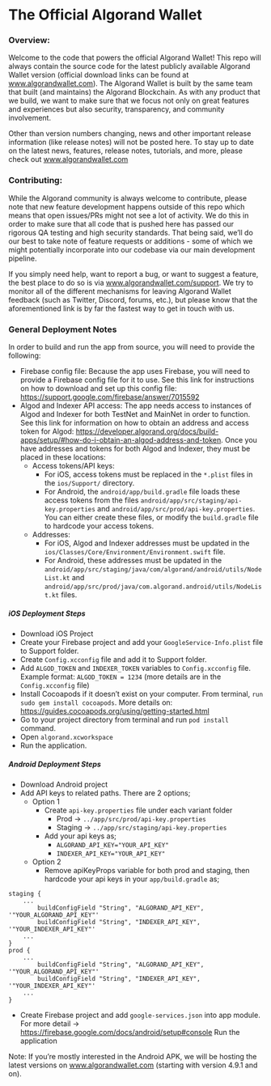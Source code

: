 # The Official Algorand Wallet #
### Overview: ###
Welcome to the code that powers the official Algorand Wallet! This repo will always contain the source code for the latest publicly available Algorand Wallet version (official download links can be found at www.algorandwallet.com). The Algorand Wallet is built by the same team that built (and maintains) the Algorand Blockchain. As with any product that we build, we want to make sure that we focus not only on great features and experiences but also security, transparency, and community involvement.

Other than version numbers changing, news and other important release information (like release notes) will not be posted here. To stay up to date on the latest news, features, release notes, tutorials, and more, please check out www.algorandwallet.com  

### Contributing: ###
While the Algorand community is always welcome to contribute, please note that new feature development happens outside of this repo which means that open issues/PRs might not see a lot of activity. We do this in order to make sure that all code that is pushed here has passed our rigorous QA testing and high security standards. That being said, we’ll do our best to take note of feature requests or additions - some of which we might potentially incorporate into our codebase via our main development pipeline. 

If you simply need help, want to report a bug, or want to suggest a feature, the best place to do so is via www.algorandwallet.com/support. We try to monitor all of the different mechanisms for leaving Algorand Wallet feedback (such as Twitter, Discord, forums, etc.), but please know that the aforementioned link is by far the fastest way to get in touch with us. 

### General Deployment Notes ###
In order to build and run the app from source, you will need to provide the following:
- Firebase config file: Because the app uses Firebase, you will need to provide a Firebase config file for it to use. See this link for instructions on how to download and set up this config file: https://support.google.com/firebase/answer/7015592
- Algod and Indexer API access: The app needs access to instances of Algod and Indexer for both TestNet and MainNet in order to function. See this link for information on how to obtain an address and access token for Algod: https://developer.algorand.org/docs/build-apps/setup/#how-do-i-obtain-an-algod-address-and-token. Once you have addresses and tokens for both Algod and Indexer, they must be placed in these locations:
  - Access tokens/API keys: 
    - For iOS, access tokens must be replaced in the `*.plist` files in the `ios/Support/` directory. 
    - For Android, the `android/app/build.gradle` file loads these access tokens from the files `android/app/src/staging/api-key.properties` and `android/app/src/prod/api-key.properties`. You can either create these files, or modify the `build.gradle` file to hardcode your access tokens.
  - Addresses: 
    - For iOS, Algod and Indexer addresses must be updated in the `ios/Classes/Core/Environment/Environment.swift` file. 
    - For Android, these addresses must be updated in the `android/app/src/staging/java/com/algorand/android/utils/NodeList.kt` and `android/app/src/prod/java/com.algorand.android/utils/NodeList.kt` files.

##### iOS Deployment Steps
- Download iOS Project
- Create your Firebase project and add your `GoogleService-Info.plist` file to Support folder.
- Create `Config.xcconfig` file and add it to Support folder.
- Add `ALGOD_TOKEN` and `INDEXER_TOKEN` variables to `Config.xcconfig` file. Example format: `ALGOD_TOKEN = 1234` (more details are in the `Config.xcconfig` file)
- Install Cocoapods if it doesn’t exist on your computer. From terminal, `run sudo gem install cocoapods`. More details on: https://guides.cocoapods.org/using/getting-started.html
- Go to your project directory from terminal and run `pod install` command.
- Open `algorand.xcworkspace`
- Run the application. 

##### Android Deployment Steps
- Download Android project
- Add API keys to related paths. There are 2 options;
  - Option 1
    - Create `api-key.properties` file under each variant folder
      - Prod -> `../app/src/prod/api-key.properties`
      - Staging → `../app/src/staging/api-key.properties`
    - Add your api keys as;
      - `ALGORAND_API_KEY="YOUR_API_KEY"`
      - `INDEXER_API_KEY="YOUR_API_KEY"`
  - Option 2
    - Remove apiKeyProps variable for both prod and staging, then hardcode your api keys in your `app/build.gradle` as;
```
staging {
    ...
        buildConfigField "String", "ALGORAND_API_KEY", '"YOUR_ALGORAND_API_KEY"'
        buildConfigField "String", "INDEXER_API_KEY", '"YOUR_INDEXER_API_KEY"'
    ...
}
prod {
    ...
        buildConfigField "String", "ALGORAND_API_KEY", '"YOUR_ALGORAND_API_KEY"'
        buildConfigField "String", "INDEXER_API_KEY", '"YOUR_INDEXER_API_KEY"'
    ...
}
```
- Create Firebase project and add `google-services.json` into app module. For more detail → https://firebase.google.com/docs/android/setup#console
Run the application

Note: If you’re mostly interested in the Android APK, we will be hosting the latest versions on www.algorandwallet.com (starting with version 4.9.1 and on).

